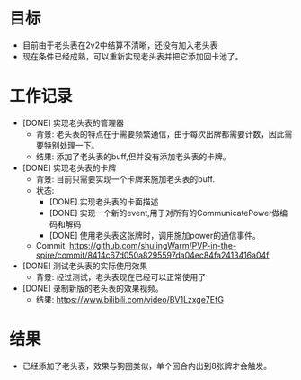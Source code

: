 # 目标
- 目前由于老头表在2v2中结算不清晰，还没有加入老头表
- 现在条件已经成熟，可以重新实现老头表并把它添加回卡池了。

# 工作记录
- [DONE] 实现老头表的管理器
	- 背景: 老头表的特点在于需要频繁通信，由于每次出牌都需要计数，因此需要特别处理一下。
	- 结果: 添加了老头表的buff,但并没有添加老头表的卡牌。
- [DONE] 实现老头表的卡牌
	- 背景: 目前只需要实现一个卡牌来施加老头表的buff.
	- 状态:
		- [DONE] 实现老头表的卡面描述
		- [DONE] 实现一个新的event,用于对所有的CommunicatePower做编码和解码
		- [DONE] 使用老头表这张牌时，调用施加power的通信事件。 
	- Commit: https://github.com/shulingWarm/PVP-in-the-spire/commit/8414c67d050a8295597da04ec84fa2413416a04f
- [DONE] 测试老头表的实际使用效果
	- 背景: 经过测试，老头表现在已经可以正常使用了
- [DONE] 录制新版的老头表的效果视频。
	- 结果: https://www.bilibili.com/video/BV1Lzxge7EfG

# 结果
- 已经添加了老头表，效果与狗圈类似，单个回合内出到8张牌才会触发。